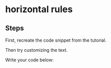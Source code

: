 # horizontal rules

## Steps

First, recreate the code snippet from the tutorial.

Then try customizing the text.

Write your code below:
